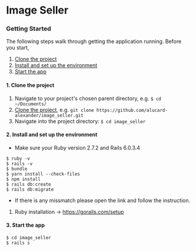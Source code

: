 # Image Seller

### Getting Started

The following steps walk through getting the application running. Before you start,

1. [Clone the project](#1-clone-the-project)
2. [Install and set up the environment](#2-install-and-set-up-the-environment)
3. [Start the app](#4-start-the-app)


#### 1. Clone the project
1. Navigate to your project's chosen parent directory, e.g. `$ cd ~/Documents/`
2. [Clone the project](https://github.com/alucard-alexander/url-shrinker.git), e.g. `git clone https://github.com/alucard-alexander/image_seller.git`
3. Navigate into the project directory: `$ cd image_seller`

#### 2. Install and set up the environment

* Make sure your Ruby version 2.7.2 and Rails 6.0.3.4

```
$ ruby -v
$ rails -v
$ bundle
$ yarn install --check-files
$ npm install
$ rails db:create
$ rails db:migrate
```

* If there is any missmatch please open the link and follow the instruction.

1. Ruby installation -> https://gorails.com/setup


#### 3. Start the app

```
$ cd image_seller
$ rails s
```

